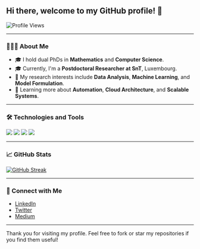 ## Hi there, welcome to my GitHub profile! 👋

![Profile Views](https://komarev.com/ghpvc/?username=ehsanestaji)

---

### 👨🏻‍💻 About Me 

- 🎓 I hold dual PhDs in **Mathematics** and **Computer Science**.
- 🎓 Currently, I'm a **Postdoctoral Researcher at SnT**, Luxembourg.
- 🤖 My research interests include **Data Analysis**, **Machine Learning**, and **Model Formulation**.
- 🌱 Learning more about **Automation**, **Cloud Architecture**, and **Scalable Systems**.

---

### 🛠️ Technologies and Tools

![](https://img.shields.io/badge/Python-3776AB?style=for-the-badge&logo=python&logoColor=white)
![](https://img.shields.io/badge/R-276DC3?style=for-the-badge&logo=r&logoColor=white)
![](https://img.shields.io/badge/Excel-217346?style=for-the-badge&logo=microsoft-excel&logoColor=white)
![](https://img.shields.io/badge/PowerBI-F2C811?style=for-the-badge&logo=power-bi&logoColor=black)

---

### 📈 GitHub Stats

[![GitHub Streak](http://github-readme-streak-stats.herokuapp.com?user=ehsanestaji&theme=dark&background=000000)](https://git.io/streak-stats)


---

### 🤝 Connect with Me

- [LinkedIn](https://www.linkedin.com/in/dr-ehsan-estaji/)
- [Twitter](https://twitter.com/DrEhsanEstaji)
- [Medium](https://medium.com/@Dr.EhsanEstaji)

---

Thank you for visiting my profile. Feel free to fork or star my repositories if you find them useful! 



